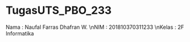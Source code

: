 # TugasUTS_PBO_233

Nama  : Naufal Farras Dhafran W.
\nNIM   : 201810370311233
\nKelas : 2F Informatika
